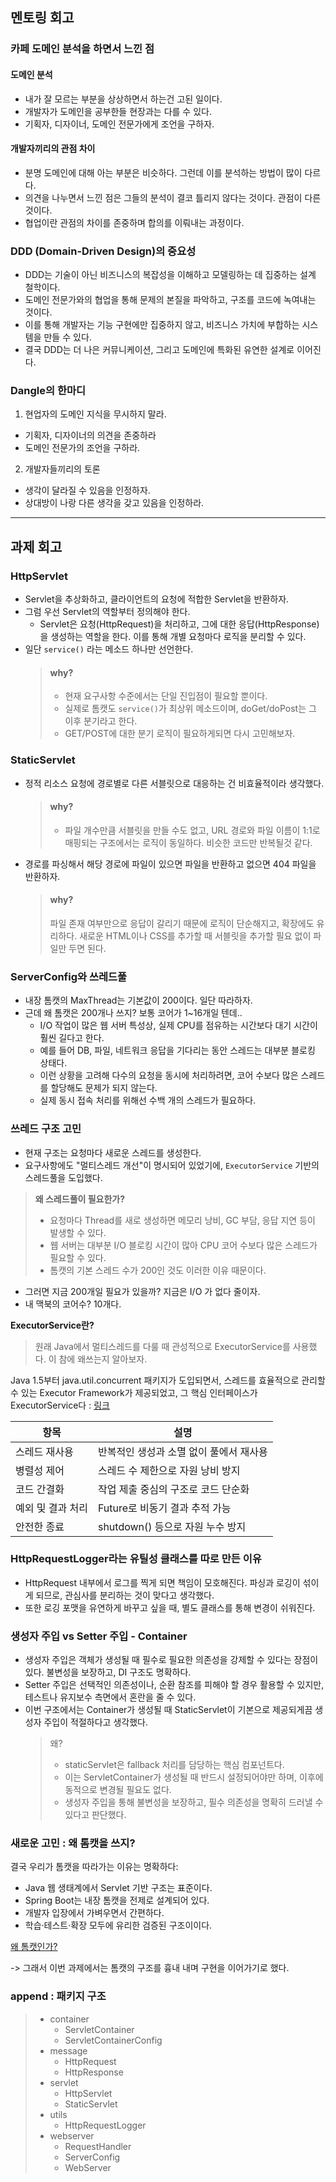 

## 멘토링 회고

### 카페 도메인 분석을 하면서 느낀 점

#### 도메인 분석
- 내가 잘 모르는 부분을 상상하면서 하는건 고된 일이다.
- 개발자가 도메인을 공부한들 현장과는 다를 수 있다.
- 기획자, 디자이너, 도메인 전문가에게 조언을 구하자.

#### 개발자끼리의 관점 차이
- 분명 도메인에 대해 아는 부분은 비슷하다. 그런데 이를 분석하는 방법이 많이 다르다.
- 의견을 나누면서 느낀 점은 그들의 분석이 결코 틀리지 않다는 것이다. 관점이 다른 것이다.
- 협업이란 관점의 차이를 존중하며 합의를 이뤄내는 과정이다.

### DDD (Domain-Driven Design)의 중요성
- DDD는 기술이 아닌 비즈니스의 복잡성을 이해하고 모델링하는 데 집중하는 설계 철학이다.
- 도메인 전문가와의 협업을 통해 문제의 본질을 파악하고, 구조를 코드에 녹여내는 것이다.
- 이를 통해 개발자는 기능 구현에만 집중하지 않고, 비즈니스 가치에 부합하는 시스템을 만들 수 있다.
- 결국 DDD는 더 나은 커뮤니케이션, 그리고 도메인에 특화된 유연한 설계로 이어진다.

### Dangle의 한마디

1. 현업자의 도메인 지식을 무시하지 말라.
  - 기획자, 디자이너의 의견을 존중하라
  - 도메인 전문가의 조언을 구하라.

2. 개발자들끼리의 토론
  - 생각이 달라질 수 있음을 인정하자.
  - 상대방이 나랑 다른 생각을 갖고 있음을 인정하라.
--- 
## 과제 회고

### HttpServlet
- Servlet을 추상화하고, 클라이언트의 요청에 적합한 Servlet을 반환하자.
- 그럼 우선 Servlet의 역할부터 정의해야 한다.
    - Servlet은 요청(HttpRequest)을 처리하고, 그에 대한 응답(HttpResponse)을 생성하는 역할을 한다. 이를 통해 개별 요청마다 로직을 분리할 수 있다.
- 일단 `service()` 라는 메소드 하나만 선언한다.
  > #### why?
  > - 현재 요구사항 수준에서는 단일 진입점이 필요할 뿐이다. 
  > - 실제로 톰캣도 `service()`가 최상위 메소드이며, doGet/doPost는 그 이후 분기라고 한다. 
  > - GET/POST에 대한 분기 로직이 필요하게되면 다시 고민해보자.

### StaticServlet
- 정적 리소스 요청에 경로별로 다른 서블릿으로 대응하는 건 비효율적이라 생각했다.
  > #### why?
  > - 파일 개수만큼 서블릿을 만들 수도 없고, URL 경로와 파일 이름이 1:1로 매핑되는 구조에서는 로직이 동일하다. 비슷한 코드만 반복될것 같다.
- 경로를 파싱해서 해당 경로에 파일이 있으면 파일을 반환하고 없으면 404 파일을 반환하자.
  > #### why?
  > 파일 존재 여부만으로 응답이 갈리기 때문에 로직이 단순해지고, 확장에도 유리하다. 
  > 새로운 HTML이나 CSS를 추가할 때 서블릿을 추가할 필요 없이 파일만 두면 된다.

### ServerConfig와 쓰레드풀
- 내장 톰캣의 MaxThread는 기본값이 200이다. 일단 따라하자.
- 근데 왜 톰캣은 200개나 쓰지? 보통 코어가 1~16개일 텐데..
    - I/O 작업이 많은 웹 서버 특성상, 실제 CPU를 점유하는 시간보다 대기 시간이 훨씬 길다고 한다. 
    - 예를 들어 DB, 파일, 네트워크 응답을 기다리는 동안 스레드는 대부분 블로킹 상태다. 
    - 이런 상황을 고려해 다수의 요청을 동시에 처리하려면, 코어 수보다 많은 스레드를 할당해도 문제가 되지 않는다. 
    - 실제 동시 접속 처리를 위해선 수백 개의 스레드가 필요하다.


### 쓰레드 구조 고민

- 현재 구조는 요청마다 새로운 스레드를 생성한다.
- 요구사항에도 "멀티스레드 개선"이 명시되어 있었기에, `ExecutorService` 기반의 스레드풀을 도입했다.

> **왜 스레드풀이 필요한가?**
> - 요청마다 Thread를 새로 생성하면 메모리 낭비, GC 부담, 응답 지연 등이 발생할 수 있다.
> - 웹 서버는 대부분 I/O 블로킹 시간이 많아 CPU 코어 수보다 많은 스레드가 필요할 수 있다.
> - 톰캣의 기본 스레드 수가 200인 것도 이러한 이유 때문이다.

- 그러면 지금 200개일 필요가 있을까? 지금은 I/O 가 없다 줄이자.
- 내 맥북의 코어수? 10개다.


**ExecutorService란?**
> 원래 Java에서 멀티스레드를 다룰 때 관성적으로 ExecutorService를 사용했다.
> 이 참에 왜쓰는지 알아보자.

Java 1.5부터 java.util.concurrent 패키지가 도입되면서,
스레드를 효율적으로 관리할 수 있는 Executor Framework가 제공되었고, 그 핵심 인터페이스가 ExecutorService다 : [링크](https://velog.io/@genius00hwan/%EC%9E%90%EB%B0%94%EC%97%90%EC%84%9C%EC%9D%98-%EB%A9%80%ED%8B%B0%EC%8A%A4%EB%A0%88%EB%93%9C%EC%99%80-ExecutorService%EC%9D%98-%EB%93%B1%EC%9E%A5)


| 항목         |설명|
|------------|---|
| 스레드 재사용    |반복적인 생성과 소멸 없이 풀에서 재사용|
| 병렬성 제어	    | 스레드 수 제한으로 자원 낭비 방지|
| 코드 간결화     |	작업 제출 중심의 구조로 코드 단순화 |
| 예외 및 결과 처리 |	Future로 비동기 결과 추적 가능|
|  안전한 종료    |	shutdown() 등으로 자원 누수 방지|


### HttpRequestLogger라는 유틸성 클래스를 따로 만든 이유
- HttpRequest 내부에서 로그를 찍게 되면 책임이 모호해진다. 파싱과 로깅이 섞이게 되므로, 관심사를 분리하는 것이 맞다고 생각했다.
- 또한 로깅 포맷을 유연하게 바꾸고 싶을 때, 별도 클래스를 통해 변경이 쉬워진다.


### 생성자 주입 vs Setter 주입 - Container
- 생성자 주입은 객체가 생성될 때 필수로 필요한 의존성을 강제할 수 있다는 장점이 있다. 불변성을 보장하고, DI 구조도 명확하다.
- Setter 주입은 선택적인 의존성이나, 순환 참조를 피해야 할 경우 활용할 수 있지만, 테스트나 유지보수 측면에서 혼란을 줄 수 있다.
- 이번 구조에서는 Container가 생성될 때 StaticServlet이 기본으로 제공되게끔 생성자 주입이 적절하다고 생각했다.
  > 왜?
  > - staticServlet은 fallback 처리를 담당하는 핵심 컴포넌트다.
  > - 이는 ServletContainer가 생성될 때 반드시 설정되어야만 하며, 이후에 동적으로 변경될 필요도 없다.
  > - 생성자 주입을 통해 불변성을 보장하고, 필수 의존성을 명확히 드러낼 수 있다고 판단했다.

### 새로운 고민 : 왜 톰캣을 쓰지?


결국 우리가 톰캣을 따라가는 이유는 명확하다:
- Java 웹 생태계에서 Servlet 기반 구조는 표준이다.
- Spring Boot는 내장 톰캣을 전제로 설계되어 있다.
- 개발자 입장에서 가벼우면서 간편하다.
- 학습·테스트·확장 모두에 유리한 검증된 구조이이다.

[왜 톰캣인가?](https://velog.io/@genius00hwan/%EC%99%9C-%ED%86%B0%EC%BA%A3%EC%9D%B8%EA%B0%80)

-> 그래서 이번 과제에서는 톰캣의 구조를 흉내 내며 구현을 이어가기로 했다.

### append : 패키지 구조
>
> - container
>   - ServletContainer
>   - ServletContainerConfig
> - message
>   - HttpRequest
>   - HttpResponse
> - servlet
>   - HttpServlet
>   - StaticServlet
> - utils
>   - HttpRequestLogger
> - webserver
>   - RequestHandler
>   - ServerConfig
>   - WebServer